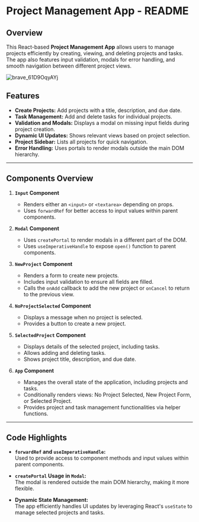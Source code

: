 # Project Management App - README

## Overview

This React-based **Project Management App** allows users to manage projects efficiently by creating, viewing, and deleting projects and tasks. The app also features input validation, modals for error handling, and smooth navigation between different project views.

![brave_61D9OqyAYj](https://github.com/user-attachments/assets/85a23ade-44cf-4c90-b9b2-b9f0467352d9)

## Features

- **Create Projects:** Add projects with a title, description, and due date.
- **Task Management:** Add and delete tasks for individual projects.
- **Validation and Modals:** Displays a modal on missing input fields during project creation.
- **Dynamic UI Updates:** Shows relevant views based on project selection.
- **Project Sidebar:** Lists all projects for quick navigation.
- **Error Handling:** Uses portals to render modals outside the main DOM hierarchy.

---

## Components Overview

1. **`Input` Component**

   - Renders either an `<input>` or `<textarea>` depending on props.
   - Uses `forwardRef` for better access to input values within parent components.

2. **`Modal` Component**

   - Uses `createPortal` to render modals in a different part of the DOM.
   - Uses `useImperativeHandle` to expose `open()` function to parent components.

3. **`NewProject` Component**

   - Renders a form to create new projects.
   - Includes input validation to ensure all fields are filled.
   - Calls the `onAdd` callback to add the new project or `onCancel` to return to the previous view.

4. **`NoProjectSelected` Component**

   - Displays a message when no project is selected.
   - Provides a button to create a new project.

5. **`SelectedProject` Component**

   - Displays details of the selected project, including tasks.
   - Allows adding and deleting tasks.
   - Shows project title, description, and due date.

6. **`App` Component**
   - Manages the overall state of the application, including projects and tasks.
   - Conditionally renders views: No Project Selected, New Project Form, or Selected Project.
   - Provides project and task management functionalities via helper functions.

---

## Code Highlights

- **`forwardRef` and `useImperativeHandle`:**  
  Used to provide access to component methods and input values within parent components.

- **`createPortal` Usage in `Modal`:**  
  The modal is rendered outside the main DOM hierarchy, making it more flexible.

- **Dynamic State Management:**  
  The app efficiently handles UI updates by leveraging React's `useState` to manage selected projects and tasks.
